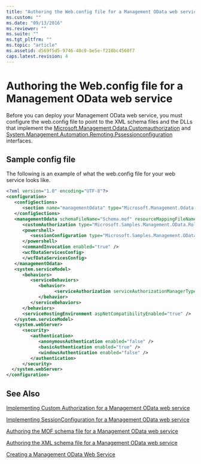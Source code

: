 ```yaml
---
title: "Authoring the Web.config file for a Management OData web service | Microsoft Docs"
ms.custom: ""
ms.date: "09/13/2016"
ms.reviewer: ""
ms.suite: ""
ms.tgt_pltfrm: ""
ms.topic: "article"
ms.assetid: d569f5d5-9746-40c0-be5e-f218bc4560f7
caps.latest.revision: 4
---
```

# Authoring the Web.config file for a Management OData web service

Before you can deploy your Management OData web service, you must configure the web.config file to point to the XML schema files and the DLLs that implement the [Microsoft.Management.Odata.Customauthorization](/dotnet/api/Microsoft.Management.Odata.CustomAuthorization) and  [System.Management.Automation.Remoting.Pssessionconfiguration](/dotnet/api/System.Management.Automation.Remoting.PSSessionConfiguration) interfaces.

## Sample config file

The following is an example of what the web.config file for your web service looks like.

```xml
<?xml version="1.0" encoding="UTF-8"?>
<configuration>
   <configSections>
      <section name="managementOdata" type="Microsoft.Management.Odata.Core.DSConfiguration, Microsoft.Management.OData, Version=3.0.0.0, Culture=neutral, PublicKeyToken=31bf3856ad364e35, processorArchitecture=MSIL" />
   </configSections>
   <managementOdata schemaFileName="Schema.mof" resourceMappingFileName="Schema.xml">
      <customAuthorization type="Microsoft.Samples.Management.OData.RoleBasedPlugins.CustomAuthorization" assembly=".\Microsoft.Samples.Management.OData.RoleBasedPlugins.dll" />
      <powershell>
         <sessionConfiguration type="Microsoft.Samples.Management.OData.RoleBasedPlugins.SessionConfiguration" assembly=".\Microsoft.Samples.Management.OData.RoleBasedPlugins.dll" />
      </powershell>
      <commandInvocation enabled="true" />
      <wcfDataServicesConfig>
      </wcfDataServicesConfig>
   </managementOdata>
   <system.serviceModel>
      <behaviors>
         <serviceBehaviors>
            <behavior>
                  <serviceAuthorization serviceAuthorizationManagerType="Microsoft.Management.Odata.Core.CustomAuthorizationManager, Microsoft.Management.OData, Version=3.0.0.0, Culture=neutral, PublicKeyToken=31bf3856ad364e35" />
            </behavior>
         </serviceBehaviors>
      </behaviors>
      <serviceHostingEnvironment aspNetCompatibilityEnabled="true" />
   </system.serviceModel>
   <system.webServer>
      <security>
         <authentication>
            <anonymousAuthentication enabled="false" />
            <basicAuthentication enabled="true" />
            <windowsAuthentication enabled="false" />
         </authentication>
      </security>
  </system.webServer>
</configuration>
```

## See Also

[Implementing Custom Authorization for a Management OData web service](./implementing-custom-authorization-for-a-management-odata-web-service.md)

[Implementing SessionConfiguration for a Management OData web service](./implementing-sessionconfiguration-for-a-management-odata-web-service.md)

[Authoring the MOF schema file for a Management OData web service](./authoring-the-mof-schema-file-for-a-management-odata-web-service.md)

[Authoring the XML schema file for a Management OData web service](./authoring-the-xml-schema-file-for-a-management-odata-web-service.md)

[Creating a Management OData Web Service](./creating-a-management-odata-web-service.md)